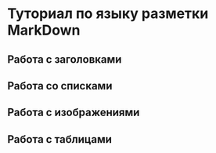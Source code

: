 # Туториал по языку разметки MarkDown

## Работа с заголовками




## Работа со списками



## Работа с изображениями



## Работа с таблицами